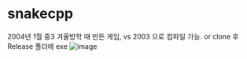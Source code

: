 # snakecpp
2004년 1월 중3 겨울방학 때 만든 게임, vs 2003 으로 컴파일 가능. or clone 후 Release 폴더에 exe 
![image](https://user-images.githubusercontent.com/3623889/71510132-24450380-28d1-11ea-8cf8-917cd59cebd6.png)
